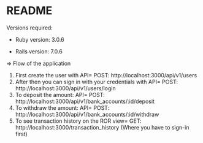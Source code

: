 # README
Versions required:

* Ruby version: 3.0.6

* Rails version: 7.0.6

=> Flow of the application
1. First create the user with API= POST: http://localhost:3000/api/v1/users
2. After then you can sign in with your credentials with API= POST: http://localhost:3000/api/v1/users/login
3. To deposit the amount: API= POST: http://localhost:3000/api/v1/bank_accounts/:id/deposit
4. To withdraw the amount: API= POST: http://localhost:3000/api/v1/bank_accounts/:id/withdraw
5. To see transaction history on the ROR view= GET: http://localhost:3000/transaction_history (Where you have to sign-in first)
